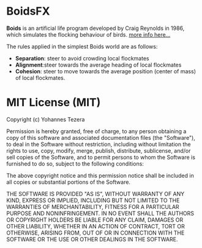 # BoidsFX
**Boids** is an artificial life program developed by Craig Reynolds in 1986,
which simulates the flocking behaviour of birds. [more info here...](https://en.wikipedia.org/wiki/Boids)

The rules applied in the simplest Boids world are as follows:
- **Separation**: steer to avoid crowding local flockmates
- **Alignment**:steer towards the average heading of local flockmates
- **Cohesion**: steer to move towards the average position (center of mass) of 
local flockmates.

# MIT License (MIT)

Copyright (c) Yohannes Tezera

Permission is hereby granted, free of charge, to any person obtaining a copy of this software and associated documentation files (the "Software"), to deal in the Software without restriction, including without limitation the rights to use, copy, modify, merge, publish, distribute, sublicense, and/or sell copies of the Software, and to permit persons to whom the Software is furnished to do so, subject to the following conditions:

The above copyright notice and this permission notice shall be included in all copies or substantial portions of the Software.

THE SOFTWARE IS PROVIDED "AS IS", WITHOUT WARRANTY OF ANY KIND, EXPRESS OR IMPLIED, INCLUDING BUT NOT LIMITED TO THE WARRANTIES OF MERCHANTABILITY, FITNESS FOR A PARTICULAR PURPOSE AND NONINFRINGEMENT. IN NO EVENT SHALL THE AUTHORS OR COPYRIGHT HOLDERS BE LIABLE FOR ANY CLAIM, DAMAGES OR OTHER LIABILITY, WHETHER IN AN ACTION OF CONTRACT, TORT OR OTHERWISE, ARISING FROM, OUT OF OR IN CONNECTION WITH THE SOFTWARE OR THE USE OR OTHER DEALINGS IN THE SOFTWARE.
